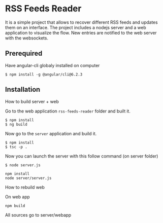 # RSS Feeds Reader

It is a simple project that allows to recover different RSS feeds and updates them on an interface.
The project includes a nodejs server and a web application to visualize the flow.
New entries are notified to the web server with the websockets.

## Prerequired

Have angular-cli globaly installed on computer

```
$ npm install -g @angular/cli@6.2.3
```

## Installation

How to build server + web

Go to the web application `rss-feeds-reader` folder and built it.

```
$ npm install
$ ng build
```

Now go to the `server` application and build it.

```
$ npm install
$ tsc -p .
```

Now you can launch the server with this follow command (on server folder)

```
$ node server.js
```







```
npm install
node server/server.js
```

How to rebuild web

On web app
```
npm build
```

All sources go to server/webapp